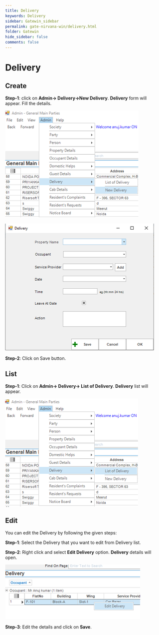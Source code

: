```yaml
---
title: Delivery
keywords: Delivery
sidebar: Gatewin_sidebar
permalink: gate-nirvana-win/delivery.html
folder: Gatewin
hide_sidebar: false
comments: false
---
```


# Delivery

## Create

**Step-1**:   click on **Admin-> Delivery->New Delivery**. **Delivery** form will appear. Fill the details.

![](/images/Delivery-SelectMenuwin.png)

![](/images/Delivery-NewDeliverywin.png)

**Step-2**: Click on Save button.



## List


**Step-1**:   Click on **Admin-> Delivery-> List of Delivery**. **Delivery** list will appear.

![](/images/Delivery-ListofDeliverywin.png)



## Edit


You can edit the Delivery by following the given steps:

**Step-1**: Select the Delivery that you want to edit from Delivery list.

**Step-2**: Right click and select **Edit Delivery** option. **Delivery** details will open.
                                
![](/images/ListofDelivery-SelectMenuwin.png)



**Step-3**: Edit the details and click on **Save**.

